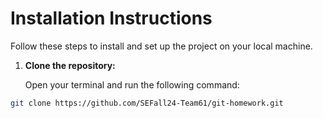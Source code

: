 # Installation Instructions

Follow these steps to install and set up the project on your local machine.

1. **Clone the repository:**

   Open your terminal and run the following command:

```bash
git clone https://github.com/SEFall24-Team61/git-homework.git
